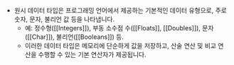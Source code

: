 - 원시 데이터 타입은 프로그래밍 언어에서 제공하는 기본적인 데이터 유형으로, 주로 숫자, 문자, 불리언 값 등을 나타냅니다.
    - 예: 정수형([[Integers]]), 부동 소수점 수([[Floats]], [[Doubles]]), 문자([[Char]]), 불리언([[Booleans]]) 등.
    - 이러한 데이터 타입은 메모리에 단순하게 값을 저장하고, 산술 연산 및 비교 연산을 수행할 수 있는 기본 연산자가 제공됩니다.